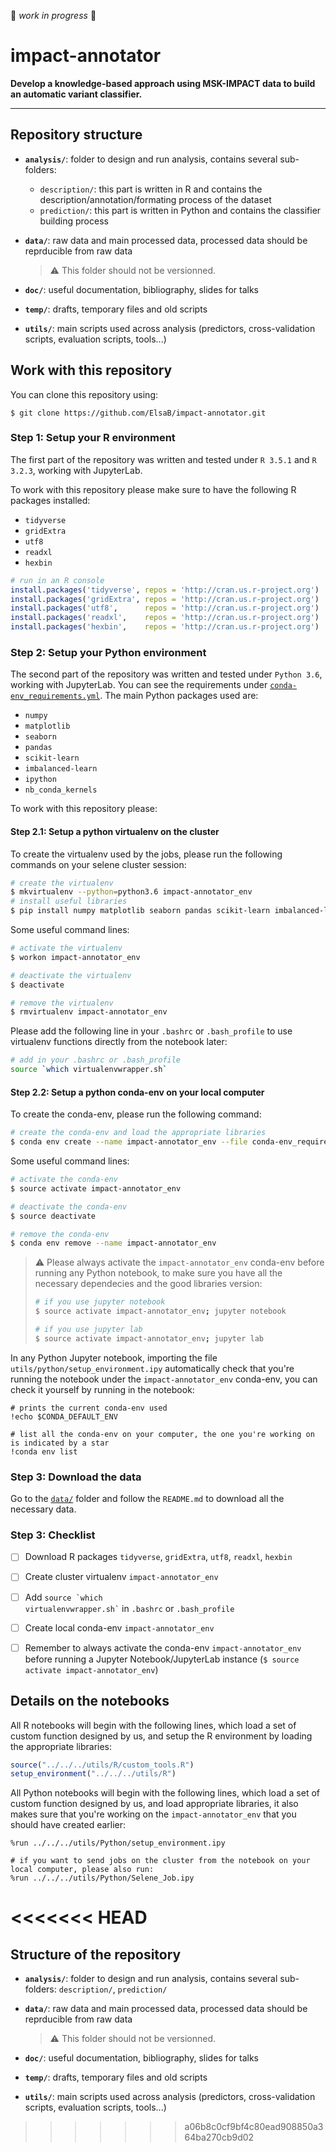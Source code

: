 :construction: *work in progress* :construction:

# impact-annotator

**Develop a knowledge-based approach using MSK-IMPACT data to build an automatic variant classifier.**

***

## Repository structure

- **`analysis/`**: folder to design and run analysis, contains several sub-folders:
    - `description/`: this part is written in R and contains the description/annotation/formating process of the dataset
    - `prediction/`: this part is written in Python and contains the classifier building process

- **`data/`**: raw data and main processed data, processed data should be reprducible from raw data  
  > :warning: This folder should not be versionned.

- **`doc/`**: useful documentation, bibliography, slides for talks

- **`temp/`**: drafts, temporary files and old scripts

- **`utils/`**: main scripts used across analysis (predictors, cross-validation scripts, evaluation scripts, tools...)




## Work with this repository
You can clone this repository using:
```shell
$ git clone https://github.com/ElsaB/impact-annotator.git
```

### Step 1: Setup your R environment
The first part of the repository was written and tested under `R 3.5.1` and `R 3.2.3`, working with JupyterLab.

To work with this repository please make sure to have the following R packages installed:

- `tidyverse`
- `gridExtra`
- `utf8`
- `readxl`
- `hexbin`

```R
# run in an R console
install.packages('tidyverse', repos = 'http://cran.us.r-project.org')
install.packages('gridExtra', repos = 'http://cran.us.r-project.org')
install.packages('utf8',      repos = 'http://cran.us.r-project.org')
install.packages('readxl',    repos = 'http://cran.us.r-project.org')
install.packages('hexbin',    repos = 'http://cran.us.r-project.org')
```

### Step 2: Setup your Python environment
The second part of the repository was written and tested under `Python 3.6`, working with JupyterLab. You can see the requirements under [`conda-env_requirements.yml`](https://github.com/ElsaB/impact-annotator/blob/master/conda-env_requirements.txt). The main Python packages used are:

- `numpy`
- `matplotlib`
- `seaborn`
- `pandas`
- `scikit-learn`
- `imbalanced-learn`
- `ipython`
- `nb_conda_kernels`

To work with this repository please:

#### Step 2.1: Setup a python virtualenv on the cluster

To create the virtualenv used by the jobs, please run the following commands on your selene cluster session:
```bash
# create the virtualenv
$ mkvirtualenv --python=python3.6 impact-annotator_env
# install useful libraries
$ pip install numpy matplotlib seaborn pandas scikit-learn imbalanced-learn ipython nb_conda_kernels
```

Some useful command lines:
```bash
# activate the virtualenv
$ workon impact-annotator_env

# deactivate the virtualenv
$ deactivate

# remove the virtualenv
$ rmvirtualenv impact-annotator_env
```

Please add the following line in your `.bashrc` or `.bash_profile` to use virtualenv functions directly from the notebook later:
```bash
# add in your .bashrc or .bash_profile
source `which virtualenvwrapper.sh`
```

#### Step 2.2: Setup a python conda-env on your local computer

To create the conda-env, please run the following command:
```bash
# create the conda-env and load the appropriate libraries
$ conda env create --name impact-annotator_env --file conda-env_requirements.yml
```

Some useful command lines:
```bash
# activate the conda-env
$ source activate impact-annotator_env

# deactivate the conda-env
$ source deactivate

# remove the conda-env
$ conda env remove --name impact-annotator_env

```

> :warning: Please always activate the `impact-annotator_env` conda-env before running any Python notebook, to make sure you have all the necessary dependecies and the good libraries version:
> ```bash
> # if you use jupyter notebook
> $ source activate impact-annotator_env; jupyter notebook
> 
> # if you use jupyter lab
> $ source activate impact-annotator_env; jupyter lab
> ```

In any Python Jupyter notebook, importing the file `utils/python/setup_environment.ipy` automatically check that you're running the notebook under the `impact-annotator_env` conda-env, you can check it yourself by running in the notebook:
```ipython
# prints the current conda-env used
!echo $CONDA_DEFAULT_ENV

# list all the conda-env on your computer, the one you're working on is indicated by a star
!conda env list
```

### Step 3: Download the data
Go to the [`data/`](https://github.com/ElsaB/impact-annotator/tree/master/data) folder and follow the `README.md` to download all the necessary data.

### Step 3: Checklist
- [ ] Download R packages `tidyverse`, `gridExtra`, `utf8`, `readxl`, `hexbin`
- [ ] Create cluster virtualenv `impact-annotator_env`
- [ ] Add <code>source \`which virtualenvwrapper.sh\`</code> in `.bashrc` or `.bash_profile`
- [ ] Create local conda-env `impact-annotator_env`
- [ ] Remember to always activate the conda-env `impact-annotator_env` before running a Jupyter Notebook/JupyterLab instance (`$ source activate impact-annotator_env`)




## Details on the notebooks
All R notebooks will begin with the following lines, which load a set of custom function designed by us, and setup the R environment by loading the appropriate libraries:
```R
source("../../../utils/R/custom_tools.R")
setup_environment("../../../utils/R")
```

All Python notebooks will begin with the following lines, which load a set of custom function designed by us, and load appropriate libraries, it also makes sure that you're working on the `impact-annotator_env` that you should have created earlier:
```ipython
%run ../../../utils/Python/setup_environment.ipy

# if you want to send jobs on the cluster from the notebook on your local computer, please also run:
%run ../../../utils/Python/Selene_Job.ipy 
```
<<<<<<< HEAD
=======



## Structure of the repository

- **`analysis/`**: folder to design and run analysis, contains several sub-folders: `description/`, `prediction/`

- **`data/`**: raw data and main processed data, processed data should be reprducible from raw data  
  > :warning: This folder should not be versionned.

- **`doc/`**: useful documentation, bibliography, slides for talks

- **`temp/`**: drafts, temporary files and old scripts

- **`utils/`**: main scripts used across analysis (predictors, cross-validation scripts, evaluation scripts, tools...)
>>>>>>> a06b8c0cf9bf4c80ead908850a364ba270cb9d02

